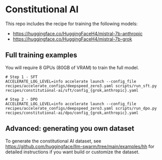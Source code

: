# Constitutional AI 

This repo includes the recipe for training the following models:

* https://huggingface.co/HuggingFaceH4/mistral-7b-anthropic
* https://huggingface.co/HuggingFaceH4/mistral-7b-grok


## Full training examples

You will require 8 GPUs (80GB of VRAM) to train the full model.
```shell
# Step 1 - SFT
ACCELERATE_LOG_LEVEL=info accelerate launch --config_file recipes/accelerate_configs/deepspeed_zero3.yaml scripts/run_sft.py recipes/constitutional-ai/sft/config_{grok,anthropic}.yaml

# Step 2 - DPO
ACCELERATE_LOG_LEVEL=info accelerate launch --config_file recipes/accelerate_configs/deepspeed_zero3.yaml scripts/run_dpo.py recipes/constitutional-ai/dpo/config_{grok,anthropic}.yaml
```


## Advanced: generating you own dataset

To generate the constitutional AI dataset, see https://github.com/huggingface/llm-swarm/tree/main/examples/hh for detailed instructions if you want build or customize the dataset. 
